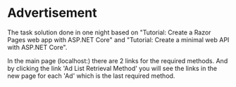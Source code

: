 # Advertisement
The task solution done in one night based on "Tutorial: Create a Razor Pages web app with ASP.NET Core" and "Tutorial: Create a minimal web API with ASP.NET Core".

In the main page (localhost:<port>) there are 2 links for the required methods. And by clicking the link 'Ad List Retrieval Method' you will see the links in the new page for each 'Ad' which is the last required method.
